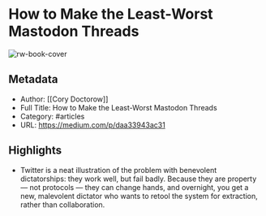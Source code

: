 # How to Make the Least-Worst Mastodon Threads

![rw-book-cover](https://readwise-assets.s3.amazonaws.com/static/images/article0.00998d930354.png)

## Metadata
- Author: [[Cory Doctorow]]
- Full Title: How to Make the Least-Worst Mastodon Threads
- Category: #articles
- URL: https://medium.com/p/daa33943ac31

## Highlights
- Twitter is a neat illustration of the problem with benevolent dictatorships: they work well, but fail badly. Because they are property — not protocols — they can change hands, and overnight, you get a new, malevolent dictator who wants to retool the system for extraction, rather than collaboration.
